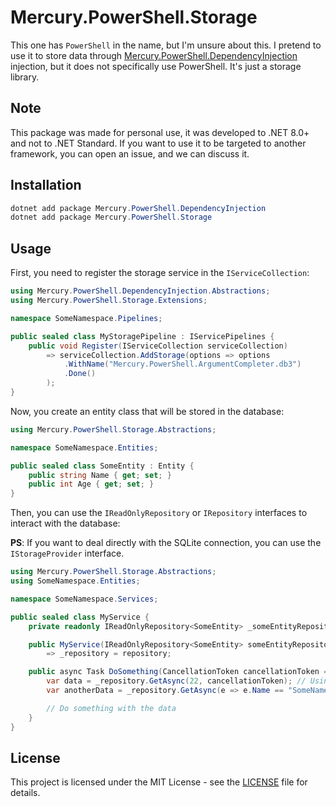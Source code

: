 # Mercury.PowerShell.Storage

This one has `PowerShell` in the name, but I'm unsure about this. I pretend to use it to store data
through [Mercury.PowerShell.DependencyInjection](../Mercury.PowerShell.DependencyInjection) injection, but it does not
specifically use PowerShell. It's just a storage library.

## Note

This package was made for personal use, it was developed to .NET 8.0+ and not to .NET Standard. If you want to use it to be targeted to another
framework, you can open an issue, and we can discuss it.

## Installation

```powershell
dotnet add package Mercury.PowerShell.DependencyInjection
dotnet add package Mercury.PowerShell.Storage
```

## Usage

First, you need to register the storage service in the `IServiceCollection`:

```csharp
using Mercury.PowerShell.DependencyInjection.Abstractions;
using Mercury.PowerShell.Storage.Extensions;

namespace SomeNamespace.Pipelines;

public sealed class MyStoragePipeline : IServicePipelines {
    public void Register(IServiceCollection serviceCollection)
        => serviceCollection.AddStorage(options => options
            .WithName("Mercury.PowerShell.ArgumentCompleter.db3")
            .Done()
        );
}
```

Now, you create an entity class that will be stored in the database:

```csharp
using Mercury.PowerShell.Storage.Abstractions;

namespace SomeNamespace.Entities;

public sealed class SomeEntity : Entity {
    public string Name { get; set; }
    public int Age { get; set; }
}
```

Then, you can use the `IReadOnlyRepository` or `IRepository` interfaces to interact with the database:

**PS**: If you want to deal directly with the SQLite connection, you can use the `IStorageProvider` interface.

```csharp
using Mercury.PowerShell.Storage.Abstractions;
using SomeNamespace.Entities;

namespace SomeNamespace.Services;

public sealed class MyService {
    private readonly IReadOnlyRepository<SomeEntity> _someEntityRepository;

    public MyService(IReadOnlyRepository<SomeEntity> someEntityRepository)
        => _repository = repository;

    public async Task DoSomething(CancellationToken cancellationToken = default) {
        var data = _repository.GetAsync(22, cancellationToken); // Using Id as an example
        var anotherData = _repository.GetAsync(e => e.Name == "SomeName", cancellationToken);

        // Do something with the data
    }
}
```

## License

This project is licensed under the MIT License - see the [LICENSE](../../../LICENSE.md) file for details.
